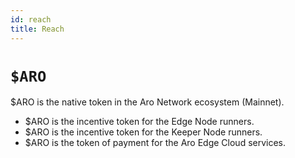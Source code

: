 ```yaml
---
id: reach
title: Reach
---
```


# `$ARO` 

\$ARO is the native token in the Aro Network ecosystem (Mainnet). 

- \$ARO is the incentive token for the Edge Node runners. 
- \$ARO is the incentive token for the Keeper Node runners.
- \$ARO is the token of payment for the Aro Edge Cloud services. 


